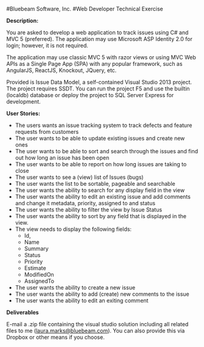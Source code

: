 #Bluebeam Software, Inc.
#Web Developer Technical Exercise 

**Description:**

You are asked to develop a web application to track issues using C# and MVC 5 (preferred). The
application may use Microsoft ASP Identity 2.0 for login; however, it is not required.

The application may use classic MVC 5 with razor views or using MVC Web APIs as a Single Page App
(SPA) with any popular framework, such as AngularJS, ReactJS, Knockout, JQuery, etc.

Provided is Issue Data Model, a self-contained Visual Studio 2013 project. The project requires
SSDT. You can run the project F5 and use the builtin (localdb) database or deploy the project to
SQL Server Express for development.

**User Stories:**

* The users wants an issue tracking system to track defects and feature requests from customers
* The user wants to be able to update existing issues and create new ones
* The user wants to be able to sort and search through the issues and find out how long an issue
  has been open
* The user wants to be able to report on how long issues are taking to close
* The user wants to see a (view) list of Issues (bugs)
* The user wants the list to be sortable, pageable and searchable
* The user wants the ability to search for any display field in the view
* The user wants the ability to edit an existing issue and add comments and change it metadata,
  priority, assigned to and status
* The user wants the ability to filter the view by Issue Status
* The user wants the ability to sort by any field that is displayed in the view. 
* The view needs to display the following fields:
  * Id,
  * Name
  * Summary
  * Status
  * Priority
  * Estimate
  * ModifiedOn
  * AssignedTo 
* The user wants the ability to create a new issue
* The user wants the ability to add (create) new comments to the issue
* The user wants the ability to edit an exiting comment 

**Deliverables**

E-mail a .zip file containing the visual studio solution including all related files to me
([laura.marks@bluebeam.com](laura.marks@bluebeam.com)).  You can also provide this via Dropbox or other means if you choose.
